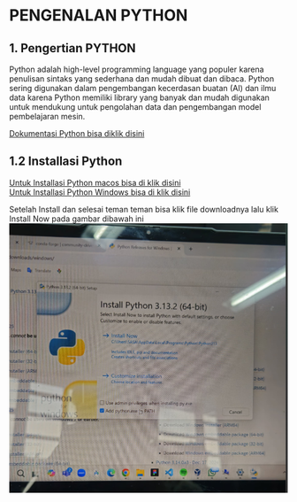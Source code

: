 # PENGENALAN PYTHON
## 1. Pengertian PYTHON
Python adalah high-level programming language yang populer karena penulisan sintaks yang sederhana dan mudah dibuat dan dibaca. Python sering digunakan dalam pengembangan kecerdasan buatan (AI) dan ilmu data karena Python memiliki library yang banyak dan mudah digunakan untuk mendukung untuk pengolahan data dan pengembangan model pembelajaran mesin.  

[Dokumentasi Python bisa diklik disini](https://docs.python.org/3/tutorial/index.html)  

## 1.2 Installasi Python  
[Untuk Installasi Python macos bisa di klik disini](https://www.python.org/downloads/macos/)  
[Untuk Installasi Python Windows bisa di klik disini](https://www.python.org/downloads/windows/)  

Setelah Install dan selesai teman teman bisa klik file downloadnya lalu klik Install Now pada gambar dibawah ini  
![](1.png)